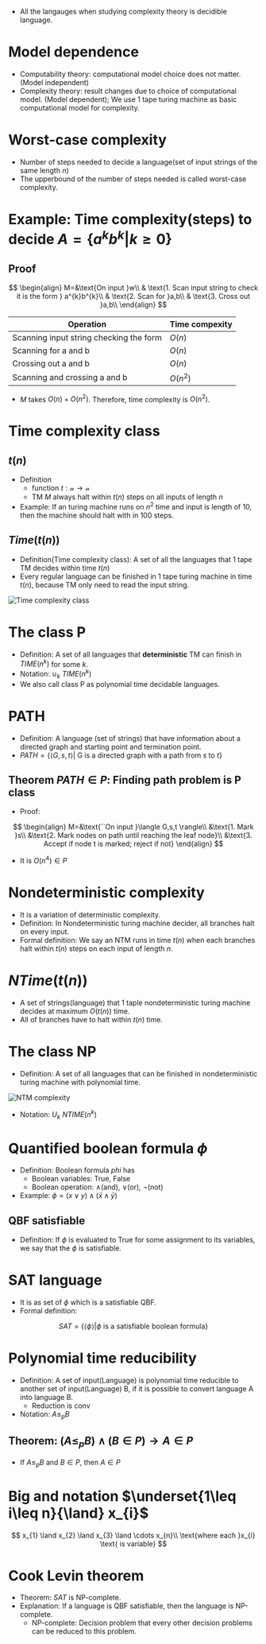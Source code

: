 * All the langauges when studying complexity theory is decidible language.

# Model dependence
* Computability theory: computational model choice does not matter. (Model independent)
* Complexity theory: result changes due to choice of computational model. (Model dependent); We use 1 tape turing machine as basic computational model for complexity.
# Worst-case complexity
* Number of steps needed to decide a language(set of input strings of the same length $n$)
* The upperbound of the number of steps needed is called worst-case complexity.

# Example: Time complexity(steps) to decide $A=\lbrace a^{k}b^{k}|k\geq0 \rbrace$

## Proof

$$
\begin{align}
M=&\text{On input }w\\
& \text{1. Scan input string to check it is the form } a^{k}b^{k}\\
& \text{2. Scan for }a,b\\
& \text{3. Cross out }a,b\\
\end{align}
$$

|Operation|Time compexity|
|---------|--------------|
|Scanning input string checking the form|$O(n)$|
|Scanning for a and b|$O(n)$|
|Crossing out a and b|$O(n)$|
|Scanning and crossing a and b|$O(n^{2})$|

* $M$ takes $O(n)+O(n^{2})$. Therefore, time complexity is $O(n^{2})$.

# Time complexity class
## $t(n)$
* Definition
    * function $t:\mathcal{n}\rightarrow \mathcal{n}$
    * TM $M$ always halt within $t(n)$ steps on all inputs of length $n$
* Example: If an turing machine runs on $n^{2}$ time and input is length of 10, then the machine should halt with in 100 steps.

## $Time(t(n))$
* Definition(Time complexity class): A set of all the languages that 1 tape TM decides within time $t(n)$
* Every regular language can be finished in 1 tape turing machine in time $t(n)$, because TM only need to read the input string.

![Time complexity class](/image/Time%20complexity%20class.png)

# The class P
* Definition: A set of all languages that **deterministic** TM can finish in $TIME(n^{k})$ for some $k$.
* Notation: $\cup_{k}\ TIME(n^{k})$
* We also call class P as polynomial time decidable languages.

# PATH
* Definition: A language (set of strings) that have information about a directed graph and starting point and termination point.
* $PATH=\lbrace \langle G,s,t \rangle |$ G is a directed graph with a path from $s$ to $t\rbrace$

## Theorem $PATH\in P$: Finding path problem is P class

* Proof:

$$
\begin{align}
M=&\text{``On input }\langle G,s,t \rangle\\
&\text{1. Mark }s\\
&\text{2. Mark nodes on path until reaching the leaf node}\\
&\text{3. Accept if node t is marked; reject if not}
\end{align}
$$

* It is $O(n^{4})\in P$

# Nondeterministic complexity
* It is a variation of deterministic complexity.
* Definition: In Nondeterministic turing machine decider, all branches halt on every input.
* Formal definition: We say an NTM runs in time $t(n)$ when each branches halt within $t(n)$ steps on each input of length $n$.

# $NTime(t(n))$
* A set of strings(language) that 1 taple nondeterministic turing machine decides at maximum $O(t(n))$ time.
* All of branches have to halt within $t(n)$ time.

# The class NP
* Definition: A set of all languages that can be finished in nondeterministic turing machine with polynomial time.

![NTM complexity](/image/NTM%20complexity.png)

* Notation: $U_{k}\ NTIME(n^{k})$

# Quantified boolean formula $\phi$
* Definition: Boolean formula $phi$ has
    * Boolean variables: True, False
    * Boolean operation: $\land$(and), $\lor$(or), $\neg$(not)
* Example: $\phi=(x\lor y)\land (\bar{x}\land \bar{y})$

## QBF satisfiable
* Definition: If $\phi$ is evaluated to True for some assignment to its variables, we say that the $\phi$ is satisfiable.

# SAT language
* It is as set of $\phi$ which is a satisfiable QBF.
* Formal definition:

$$
SAT=\lbrace \langle \phi \rangle | \phi \text{ is a satisfiable boolean formula} \rbrace
$$

# Polynomial time reducibility
* Definition: A set of input(Language) is polynomial time reducible to another set of input(Language) B, if it is possible to convert language A into language B.
    * Reduction is conv
* Notation: $A\leq_{p} B$

## Theorem: $(A\leq_{p} B)\land (B\in P) \rightarrow A\in P$
* If $A\leq_{p} B$ and $B\in P$, then $A\in P$

# Big and notation $\underset{1\leq i\leq n}{\land} x_{i}$

$$
x_{1} \land x_{2} \land x_{3} \land \cdots x_{n}\\
\text{where each }x_{i} \text{ is variable}
$$


# Cook Levin theorem
* Theorem: $SAT$ is NP-complete.
* Explanation: If a language is QBF satisfiable, then the language is NP-complete.
    * NP-complete: Decision problem that every other decision problems can be reduced to this problem.